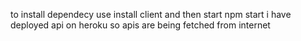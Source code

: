 to install dependecy use 
install client 
and then start npm start
i have deployed api on heroku so apis are being fetched from internet 
